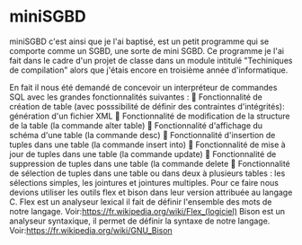 # miniSGBD
miniSGBD c'est ainsi que je l'ai baptisé, est un petit programme qui se comporte comme un SGBD, une sorte de mini SGBD.
Ce programme je l'ai fait dans le cadre d'un projet de classe dans un module intitulé "Techiniques de compilation" alors que j'étais encore en troisième année d'informatique.

En fait il nous été demandé de concevoir un interpréteur de commandes SQL avec les grandes
fonctionnalités suivantes :
 Fonctionnalité de création de table (avec posssibilité de définir des contraintes d'intégrités): génération d'un fichier XML
 Fonctionnalité de modification de la structure de la table (la commande alter table)
 Fonctionnalité d'affichage du schéma d'une table (la commande desc)
 Fonctionnalité d'insertion de tuples dans une table (la commande insert into)
 Fonctionnalité de mise à jour de tuples dans une table (la commande update)
 Fonctionnalité de suppression de tuples dans une table (la commande delete
 Fonctionnalité de sélection de tuples dans une table ou dans deux à plusieurs tables : les sélections
simples, les jointures et jointures multiples.
Pour ce faire nous devions utiliser les outils flex et bison dans leur version attribuée au langage C.
Flex est un analyseur lexical il fait de définir l'ensemble des mots de notre langage.
Voir:https://fr.wikipedia.org/wiki/Flex_(logiciel)
Bison est un analyseur syntaxique, il permet de définir la syntaxe de notre langage.
Voir:https://fr.wikipedia.org/wiki/GNU_Bison

